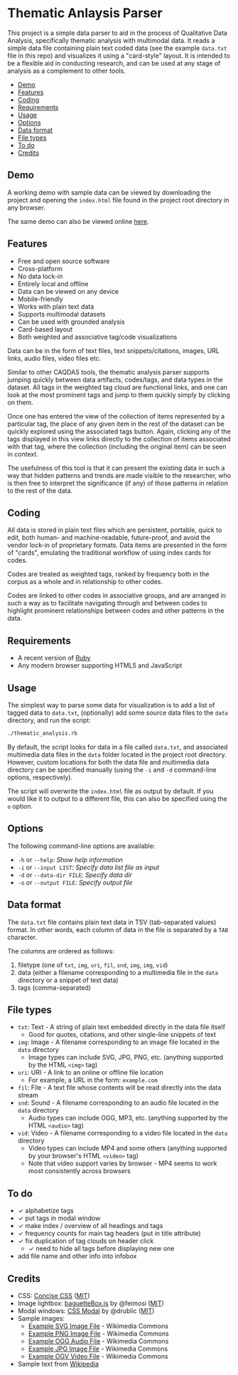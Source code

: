 # Thematic Anlaysis Parser

This project is a simple data parser to aid in the process of Qualitative Data Analysis, specifically thematic analysis with multimodal data. It reads a simple data file containing plain text coded data (see the example `data.txt` file in this repo) and visualizes it using a "card-style" layout. It is intended to be a flexible aid in conducting research, and can be used at any stage of analysis as a complement to other tools.

* [Demo](#demo)
* [Features](#features)
* [Coding](#coding)
* [Requirements](#requirements)
* [Usage](#usage)
* [Options](#options)
* [Data format](#data-format)
* [File types](#file-types)
* [To do](#to-do)
* [Credits](#credits)

## Demo

A working demo with sample data can be viewed by downloading the project and opening the `index.html` file found in the project root directory in any browser.

The same demo can also be viewed online [here](https://dohliam.github.io/thematic-analysis-parser).

## Features

* Free and open source software
* Cross-platform
* No data lock-in
* Entirely local and offline
* Data can be viewed on any device
* Mobile-friendly
* Works with plain text data
* Supports multimodal datasets
* Can be used with grounded analysis
* Card-based layout
* Both weighted and associative tag/code visualizations

Data can be in the form of text files, text snippets/citations, images, URL links, audio files, video files etc.

Similar to other CAQDAS tools, the thematic analysis parser supports jumping quickly between data artifacts, codes/tags, and data types in the dataset. All tags in the weighted tag cloud are functional links, and one can look at the most prominent tags and jump to them quickly simply by clicking on them.

Once one has entered the view of the collection of items represented by a particular tag, the place of any given item in the rest of the dataset can be quickly explored using the associated tags button. Again, clicking any of the tags displayed in this view links directly to the collection of items associated with that tag, where the collection (including the original item) can be seen in context.

The usefulness of this tool is that it can present the existing data in such a way that hidden patterns and trends are made visible to the researcher, who is then free to interpret the significance (if any) of those patterns in relation to the rest of the data.

## Coding

All data is stored in plain text files which are persistent, portable, quick to edit, both human- and machine-readable, future-proof, and avoid the vendor lock-in of proprietary formats. Data items are presented in the form of "cards", emulating the traditional workflow of using index cards for codes.

Codes are treated as weighted tags, ranked by frequency both in the corpus as a whole and in relationship to other codes.

Codes are linked to other codes in associative groups, and are arranged in such a way as to facilitate navigating through and between codes to highlight prominent relationships between codes and other patterns in the data.

## Requirements

* A recent version of [Ruby](https://www.ruby-lang.org/)
* Any modern browser supporting HTML5 and JavaScript

## Usage

The simplest way to parse some data for visualization is to add a list of tagged data to `data.txt`, (optionally) add some source data files to the `data` directory, and run the script:

```bash
./thematic_analysis.rb
```

By default, the script looks for data in a file called `data.txt`, and associated multimedia data files in the `data` folder located in the project root directory. However, custom locations for both the data file and multimedia data directory can be specified manually (using the `-i` and `-d` command-line options, respectively).

The script will overwrite the `index.html` file as output by default. If you would like it to output to a different file, this can also be specified using the `o` option.

## Options

The following command-line options are available:

* `-h` or `--help`: _Show help information_
* `-i` or `--input LIST`: _Specify data list file as input_
* `-d` or `--data-dir FILE`: _Specify data dir_
* `-o` or `--output FILE`: _Specify output file_

## Data format

The `data.txt` file contains plain text data in TSV (tab-separated values) format. In other words, each column of data in the file is separated by a `TAB` character.

The columns are ordered as follows:

1. filetype (one of `txt`, `img`, `uri`, `fil`, `snd`, `img`, `img`, `vid`)
2. data (either a filename corresponding to a multimedia file in the `data` directory or a snippet of text data)
3. tags (comma-separated)

## File types

* `txt`: Text - A string of plain text embedded directly in the data file itself
  * Good for quotes, citations, and other single-line snippets of text
* `img`: Image - A filename corresponding to an image file located in the `data` directory
  * Image types can include SVG, JPG, PNG, etc. (anything supported by the HTML `<img>` tag)
* `uri`: URI - A link to an online or offline file location
  * For example, a URL in the form: `example.com`
* `fil`: File - A text file whose contents will be read directly into the data stream
* `snd`: Sound - A filename corresponding to an audio file located in the `data` directory
  * Audio types can include OGG, MP3, etc. (anything supported by the HTML `<audio>` tag)
* `vid`: Video - A filename corresponding to a video file located in the `data` directory
  * Video types can include MP4 and some others (anything supported by your browser's HTML `<video>` tag)
  * Note that video support varies by browser - MP4 seems to work most consistently across browsers

## To do

* ✓ alphabetize tags
* ✓ put tags in modal window
* ✓ make index / overview of all headings and tags
* ✓ frequency counts for main tag headers (put in title attribute)
* ✓ fix duplication of tag clouds on header click
  * ✓ need to hide all tags before displaying new one
* add file name and other info into infobox

## Credits

* CSS: [Concise CSS](https://github.com/ConciseCSS/concise.css) ([MIT](https://github.com/ConciseCSS/concise.css/blob/dev/LICENSE))
* Image lightbox: [baguetteBox.js](https://github.com/feimosi/baguetteBox.js) by @feimosi ([MIT](https://github.com/feimosi/baguetteBox.js/blob/dev/LICENSE))
* Modal windows: [CSS Modal](https://github.com/drublic/css-modal) by @drublic ([MIT](https://github.com/drublic/css-modal/blob/master/LICENSE))
* Sample images:
  * [Example SVG Image File](https://commons.wikimedia.org/wiki/File:Example_en.svg) - Wikimedia Commons
  * [Example PNG Image File](https://commons.wikimedia.org/wiki/File:Example.png) - Wikimedia Commons
  * [Example OGG Audio File](https://commons.wikimedia.org/wiki/File:Example.ogg) - Wikimedia Commons
  * [Example JPG Image File](https://commons.wikimedia.org/wiki/File:Example_image_not_to_be_used_in_article_namespace.jpg) - Wikimedia Commons
  * [Example OGV Video File](https://commons.wikimedia.org/wiki/File:Testing.ogv) - Wikimedia Commons
* Sample text from [Wikipedia](https://en.wikipedia.org/wiki/Battle_of_Caishi)
